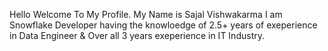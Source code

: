 Hello Welcome To My Profile.
My Name is Sajal Vishwakarma I am Snowflake Developer having the knowloedge of 2.5+ years of exeperience in Data Engineer & Over all 3 years exeperience in IT Industry.
